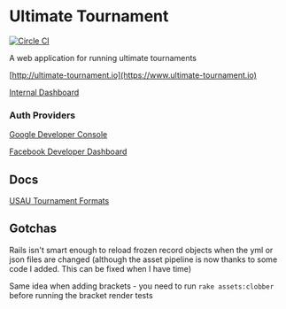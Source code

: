 Ultimate Tournament
===================

[![Circle CI](https://circleci.com/gh/kevinhughes27/ultimate-tournament/tree/master.svg?style=svg&circle-token=4cdbaf7bb8107c054bbb6d22c52aa6bef97eb8e3)](https://circleci.com/gh/kevinhughes27/ultimate-tournament/tree/master)

A web application for running ultimate tournaments

[http://ultimate-tournament.io](https://www.ultimate-tournament.io)

[Internal Dashboard](https://www.ultimate-tournament.io/internal)

### Auth Providers

[Google Developer Console](https://console.developers.google.com/home/dashboard?project=ultimate-tournament)

[Facebook Developer Dashboard](https://developers.facebook.com/apps/754008491396080/dashboard/)

Docs
----

[USAU Tournament Formats](http://www.usaultimate.org/assets/1/AssetManager/Format%20Manual%20Version%204.3%20_7.1.08__updated%208.25.10_.pdf)

Gotchas
-------
Rails isn't smart enough to reload frozen record objects when the yml or json files are changed (although the asset pipeline is now thanks to some code I added. This can be fixed when I have time)

Same idea when adding brackets - you need to run `rake assets:clobber` before running the bracket render tests
